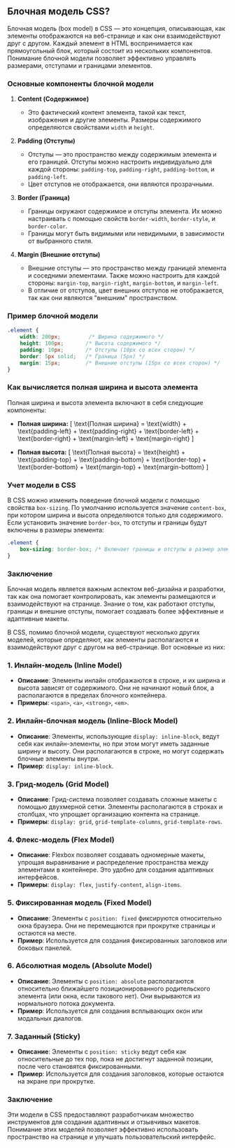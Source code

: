 ## Блочная модель CSS?

Блочная модель (box model) в CSS — это концепция, описывающая, как элементы отображаются на веб-странице и как они взаимодействуют друг с другом. Каждый элемент в HTML воспринимается как прямоугольный блок, который состоит из нескольких компонентов. Понимание блочной модели позволяет эффективно управлять размерами, отступами и границами элементов. 

### Основные компоненты блочной модели

1. **Content (Содержимое)**
   - Это фактический контент элемента, такой как текст, изображения и другие элементы. Размеры содержимого определяются свойствами `width` и `height`.

2. **Padding (Отступы)**
   - Отступы — это пространство между содержимым элемента и его границей. Отступы можно настроить индивидуально для каждой стороны: `padding-top`, `padding-right`, `padding-bottom`, и `padding-left`.
   - Цвет отступов не отображается, они являются прозрачными.

3. **Border (Граница)**
   - Границы окружают содержимое и отступы элемента. Их можно настраивать с помощью свойств `border-width`, `border-style`, и `border-color`. 
   - Границы могут быть видимыми или невидимыми, в зависимости от выбранного стиля.

4. **Margin (Внешние отступы)**
   - Внешние отступы — это пространство между границей элемента и соседними элементами. Также можно настроить для каждой стороны: `margin-top`, `margin-right`, `margin-bottom`, и `margin-left`.
   - В отличие от отступов, цвет внешних отступов не отображается, так как они являются "внешним" пространством.

### Пример блочной модели

```css
.element {
    width: 200px;         /* Ширина содержимого */
    height: 100px;       /* Высота содержимого */
    padding: 10px;       /* Отступы (10px со всех сторон) */
    border: 5px solid;   /* Граница (5px) */
    margin: 15px;        /* Внешние отступы (15px со всех сторон) */
}
```

### Как вычисляется полная ширина и высота элемента

Полная ширина и высота элемента включают в себя следующие компоненты:

- **Полная ширина:**
  \[
  \text{Полная ширина} = \text{width} + \text{padding-left} + \text{padding-right} + \text{border-left} + \text{border-right} + \text{margin-left} + \text{margin-right}
  \]

- **Полная высота:**
  \[
  \text{Полная высота} = \text{height} + \text{padding-top} + \text{padding-bottom} + \text{border-top} + \text{border-bottom} + \text{margin-top} + \text{margin-bottom}
  \]

### Учет модели в CSS

В CSS можно изменить поведение блочной модели с помощью свойства `box-sizing`. По умолчанию используется значение `content-box`, при котором ширина и высота определяются только для содержимого. Если установить значение `border-box`, то отступы и границы будут включены в размеры элемента:

```css
.element {
    box-sizing: border-box; /* Включает границы и отступы в размер элемента */
}
```

### Заключение

Блочная модель является важным аспектом веб-дизайна и разработки, так как она помогает контролировать, как элементы размещаются и взаимодействуют на странице. Знание о том, как работают отступы, границы и внешние отступы, помогает создавать более эффективные и адаптивные макеты.

В CSS, помимо блочной модели, существуют несколько других моделей, которые определяют, как элементы располагаются и взаимодействуют друг с другом на веб-странице. Вот основные из них:

### 1. **Инлайн-модель (Inline Model)**
- **Описание**: Элементы инлайн отображаются в строке, и их ширина и высота зависят от содержимого. Они не начинают новый блок, а располагаются в пределах блочного контейнера.
- **Примеры**: `<span>`, `<a>`, `<strong>`, `<em>`.

### 2. **Инлайн-блочная модель (Inline-Block Model)**
- **Описание**: Элементы, использующие `display: inline-block`, ведут себя как инлайн-элементы, но при этом могут иметь заданные ширину и высоту. Они располагаются в строке, но могут содержать блочные элементы внутри.
- **Пример**: `display: inline-block`.

### 3. **Грид-модель (Grid Model)**
- **Описание**: Грид-система позволяет создавать сложные макеты с помощью двухмерной сетки. Элементы располагаются в строках и столбцах, что упрощает организацию контента на странице.
- **Примеры**: `display: grid`, `grid-template-columns`, `grid-template-rows`.

### 4. **Флекс-модель (Flex Model)**
- **Описание**: Flexbox позволяет создавать одномерные макеты, упрощая выравнивание и распределение пространства между элементами в контейнере. Это удобно для создания адаптивных интерфейсов.
- **Примеры**: `display: flex`, `justify-content`, `align-items`.

### 5. **Фиксированная модель (Fixed Model)**
- **Описание**: Элементы с `position: fixed` фиксируются относительно окна браузера. Они не перемещаются при прокрутке страницы и остаются на месте.
- **Пример**: Используется для создания фиксированных заголовков или боковых панелей.

### 6. **Абсолютная модель (Absolute Model)**
- **Описание**: Элементы с `position: absolute` располагаются относительно ближайшего позиционированного родительского элемента (или окна, если такового нет). Они вырываются из нормального потока документа.
- **Пример**: Используется для создания всплывающих окон или модальных диалогов.

### 7. **Заданный (Sticky)**
- **Описание**: Элементы с `position: sticky` ведут себя как относительные до тех пор, пока не достигнут заданной позиции, после чего становятся фиксированными.
- **Пример**: Используется для создания заголовков, которые остаются на экране при прокрутке.

### Заключение
Эти модели в CSS предоставляют разработчикам множество инструментов для создания адаптивных и отзывчивых макетов. Понимание этих моделей позволяет эффективно использовать пространство на странице и улучшать пользовательский интерфейс.